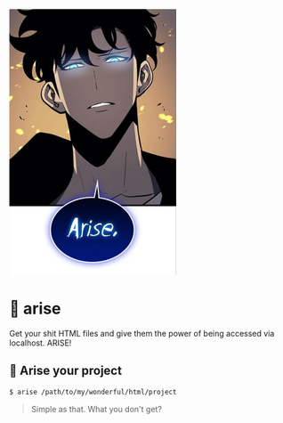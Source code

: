 <img src=".github/arise.png" width="300">

# 🧬 arise

Get your shit HTML files and give them the power of being accessed via 
localhost. ARISE!

## 🎐 Arise your project

```sh
$ arise /path/to/my/wonderful/html/project
```
> Simple as that. What you don't get?